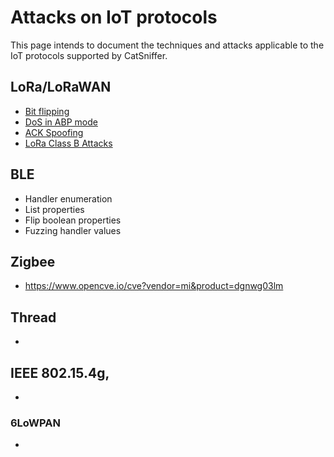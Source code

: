 # Attacks on IoT protocols

This page intends to document the techniques and attacks applicable to the IoT protocols supported by CatSniffer.

## LoRa/LoRaWAN

- [Bit flipping](https://ieeexplore.ieee.org/document/7899554)
- [DoS in ABP mode](https://ieeexplore.ieee.org/document/8366983/authors#authors)
- [ACK Spoofing](https://ieeexplore.ieee.org/document/8366983/authors#authors)
- [LoRa Class B Attacks](https://arxiv.org/pdf/2005.11555.pdf)


## BLE
- Handler enumeration
- List properties
- Flip boolean properties
- Fuzzing handler values

## Zigbee
- https://www.opencve.io/cve?vendor=mi&product=dgnwg03lm

## Thread
- 

## IEEE 802.15.4g,
-

### 6LoWPAN
- 
